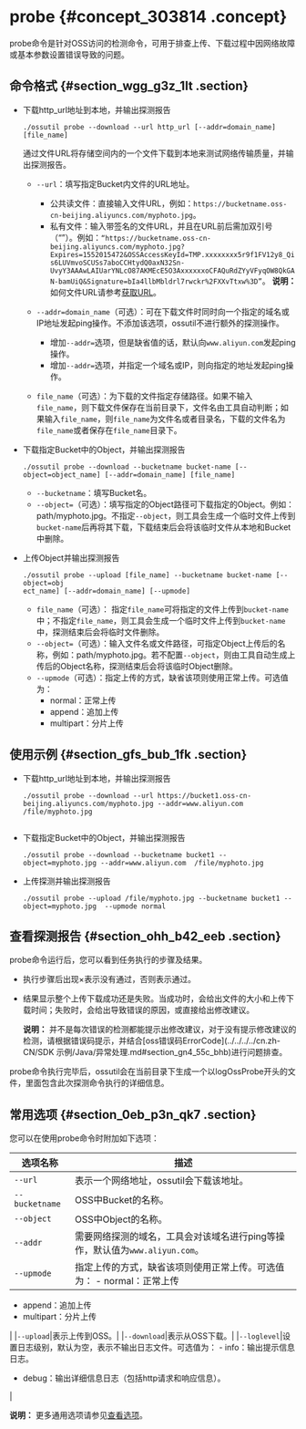 # probe {#concept_303814 .concept}

probe命令是针对OSS访问的检测命令，可用于排查上传、下载过程中因网络故障或基本参数设置错误导致的问题。

## 命令格式 {#section_wgg_g3z_1lt .section}

-   下载http\_url地址到本地，并输出探测报告

    ``` {#codeblock_r7c_bfk_jod}
    ./ossutil probe --download --url http_url [--addr=domain_name] [file_name]
    ```

    通过文件URL将存储空间内的一个文件下载到本地来测试网络传输质量，并输出探测报告。

    -   `--url`：填写指定Bucket内文件的URL地址。

        -   公共读文件：直接输入文件URL，例如：`https://bucketname.oss-cn-beijing.aliyuncs.com/myphoto.jpg`。
        -   私有文件：输入带签名的文件URL，并且在URL前后需加双引号（“”）。例如：`“https://bucketname.oss-cn-beijing.aliyuncs.com/myphoto.jpg?Expires=1552015472&OSSAccessKeyId=TMP.xxxxxxxx5r9f1FV12y8_Qis6LUVmvoSCUSs7aboCCHtydQ0axN32Sn-UvyY3AAAwLAIUarYNLcO87AKMEcE5O3AxxxxxxoCFAQuRdZYyVFyqOW8QkGAN-bamUiQ&Signature=bIa4llbMbldrl7rwckr%2FXXvTtxw%3D”`。
        **说明：** 如何文件URL请参考[获取URL](https://help.aliyun.com/knowledge_detail/39607.html)。

    -   `--addr=domain_name`（可选）：可在下载文件时同时向一个指定的域名或IP地址发起ping操作。不添加该选项，ossutil不进行额外的探测操作。
        -   增加`--addr=`选项，但是缺省值的话，默认向`www.aliyun.com`发起ping操作。
        -   增加`--addr=`选项，并指定一个域名或IP，则向指定的地址发起ping操作。
    -   `file_name`（可选）：为下载的文件指定存储路径。如果不输入`file_name`，则下载文件保存在当前目录下，文件名由工具自动判断；如果输入`file_name`，则`file_name`为文件名或者目录名，下载的文件名为`file_name`或者保存在`file_name`目录下。
-   下载指定Bucket中的Object，并输出探测报告

    ``` {#codeblock_slv_mrg_c3m}
    ./ossutil probe --download --bucketname bucket-name [--object=object_name] [--addr=domain_name] [file_name]
    ```

    -   `--bucketname`：填写Bucket名。
    -   `--object=`（可选）：填写指定的Object路径可下载指定的Object。例如：path/myphoto.jpg。不指定`--object`，则工具会生成一个临时文件上传到`bucket-name`后再将其下载，下载结束后会将该临时文件从本地和Bucket中删除。
-   上传Object并输出探测报告

    ``` {#codeblock_gop_cwr_l00}
    ./ossutil probe --upload [file_name] --bucketname bucket-name [--object=obj
    ect_name] [--addr=domain_name] [--upmode]
    ```

    -   `file_name`（可选）： 指定`file_name`可将指定的文件上传到`bucket-name`中；不指定`file_name`，则工具会生成一个临时文件上传到`bucket-name`中，探测结束后会将临时文件删除。
    -   `--object=`（可选）：输入文件名或文件路径，可指定Object上传后的名称，例如：path/myphoto.jpg。若不配置`--object`，则由工具自动生成上传后的Object名称，探测结束后会将该临时Object删除。
    -   `--upmode`（可选）：指定上传的方式，缺省该项则使用正常上传。可选值为：
        -   normal：正常上传
        -   append：追加上传
        -   multipart：分片上传

## 使用示例 {#section_gfs_bub_1fk .section}

-   下载http\_url地址到本地，并输出探测报告

    ``` {#codeblock_j7s_dj2_yic}
    ./ossutil probe --download --url https://bucket1.oss-cn-beijing.aliyuncs.com/myphoto.jpg --addr=www.aliyun.com /file/myphoto.jpg
    					
    ```

-   下载指定Bucket中的Object，并输出探测报告

    ``` {#codeblock_0yc_2p9_2k2}
    ./ossutil probe --download --bucketname bucket1 --object=myphoto.jpg --addr=www.aliyun.com  /file/myphoto.jpg
    ```

-   上传探测并输出探测报告

    ``` {#codeblock_0bf_g52_ne2}
    ./ossutil probe --upload /file/myphoto.jpg --bucketname bucket1 --object=myphoto.jpg  --upmode normal
    ```


## 查看探测报告 {#section_ohh_b42_eeb .section}

probe命令运行后，您可以看到任务执行的步骤及结果。

-   执行步骤后出现×表示没有通过，否则表示通过。
-   结果显示整个上传下载成功还是失败。当成功时，会给出文件的大小和上传下载时间；失败时，会给出导致错误的原因，或直接给出修改建议。

    **说明：** 并不是每次错误的检测都能提示出修改建议，对于没有提示修改建议的检测，请根据错误码提示，并结合[oss错误码ErrorCode](../../../../cn.zh-CN/SDK 示例/Java/异常处理.md#section_gn4_55c_bhb)进行问题排查。


probe命令执行完毕后，ossutil会在当前目录下生成一个以logOssProbe开头的文件，里面包含此次探测命令执行的详细信息。

## 常用选项 {#section_0eb_p3n_qk7 .section}

您可以在使用probe命令时附加如下选项：

|选项名称|描述|
|----|--|
|`--url`|表示一个网络地址，ossutil会下载该地址。|
|`--bucketname`|OSS中Bucket的名称。|
|`--object`|OSS中Object的名称。|
|`--addr`|需要网络探测的域名，工具会对该域名进行ping等操作，默认值为`www.aliyun.com`。|
|`--upmode`|指定上传的方式，缺省该项则使用正常上传。可选值为： -   normal：正常上传
-   append：追加上传
-   multipart：分片上传

 |
|`--upload`|表示上传到OSS。|
|`--download`|表示从OSS下载。|
|`--loglevel`|设置日志级别，默认为空，表示不输出日志文件。可选值为： -   info：输出提示信息日志。
-   debug：输出详细信息日志（包括http请求和响应信息）。

 |

**说明：** 更多通用选项请参见[查看选项](cn.zh-CN/常用工具/命令行工具ossutil/查看选项.md#)。

